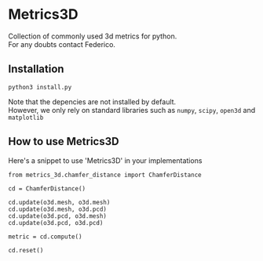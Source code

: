 # Metrics3D

Collection of commonly used 3d metrics for python.<br />
For any doubts contact Federico.

## Installation

`python3 install.py`

Note that the depencies are not installed by default.\
However, we only rely on standard libraries such as `numpy`, `scipy`, `open3d` and `matplotlib`

## How to use Metrics3D

Here's a snippet to use 'Metrics3D' in your implementations

```
from metrics_3d.chamfer_distance import ChamferDistance

cd = ChamferDistance()

cd.update(o3d.mesh, o3d.mesh)  
cd.update(o3d.mesh, o3d.pcd)  
cd.update(o3d.pcd, o3d.mesh)  
cd.update(o3d.pcd, o3d.pcd)  

metric = cd.compute()

cd.reset()

```
